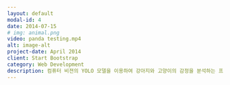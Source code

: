 ```yaml
---
layout: default
modal-id: 4
date: 2014-07-15
# img: animal.png
video: panda testing.mp4
alt: image-alt
project-date: April 2014
client: Start Bootstrap
category: Web Development
description: 컴퓨터 비젼의 YOLO 모델을 이용하여 강아지와 고양이의 감정을 분석하는 프로그램을 만들었습니다. YOLO모델의 장점인 실시간 분석을 통하여 실시간으로 변하는 감정까지 잡아냈습니다.
---
```

